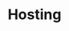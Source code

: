 ---
title: Hosting
slug: hosting
sections: Getting started, Web Hosting configuration, CMS, FTP and SSH, SSL, Databases, Private SQL, PHP, Website optimisation, Diagnostics, Automated tasks (CRON), Redirection and authentication
order: 02
---